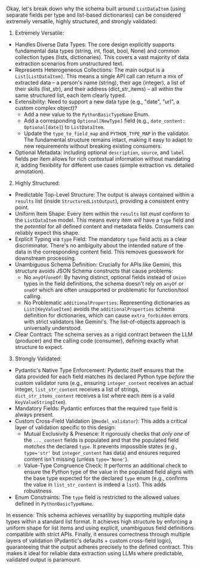 Okay, let's break down why the schema built around `ListDataItem` (using separate fields per type and list-based dictionaries) can be considered extremely versatile, highly structured, and strongly validated:

1. Extremely Versatile:

-   Handles Diverse Data Types: The core design explicitly supports fundamental data types (string, int, float, bool, None) and common collection types (lists, dictionaries). This covers a vast majority of data extraction scenarios from unstructured text.
-   Represents Heterogeneous Collections: The main output is a `List[ListDataItem]`. This means a single API call can return a mix of extracted data – a person's name (string), their age (integer), a list of their skills (list_str), and their address (dict_str_items) – all within the same structured list, each item clearly typed.
-   Extensibility: Need to support a new data type (e.g., "date", "url", a custom complex object)?
    *   Add a new value to the `PythonBasicTypeName` Enum.
    *   Add a corresponding `Optional[NewType]` field (e.g., `date_content: Optional[date]`) to `ListDataItem`.
    *   Update the `type_to_field_map` and `PYTHON_TYPE_MAP` in the validator.
    The fundamental structure remains intact, making it easy to adapt to new requirements without breaking existing consumers.
-   Optional Metadata: Including optional `description`, `source`, and `label` fields per item allows for rich contextual information without mandating it, adding flexibility for different use cases (simple extraction vs. detailed annotation).

2. Highly Structured:

-   Predictable Top-Level Structure: The output is always contained within a `results` list (inside `StructuredListOutput`), providing a consistent entry point.
-   Uniform Item Shape: Every item within the `results` list *must* conform to the `ListDataItem` model. This means every item *will* have a `type` field and the *potential* for all defined content and metadata fields. Consumers can reliably expect this shape.
-   Explicit Typing via `type` Field: The mandatory `type` field acts as a clear discriminator. There's no ambiguity about the intended nature of the data in the corresponding content field. This removes guesswork for downstream processing.
-   Unambiguous Schema Definition: Crucially for APIs like Gemini, this structure avoids JSON Schema constructs that cause problems:
    *   No `anyOf`/`oneOf`: By having distinct, optional fields instead of `Union` types in the field definitions, the schema doesn't rely on `anyOf` or `oneOf` which are often unsupported or problematic for function/tool calling.
    *   No Problematic `additionalProperties`: Representing dictionaries as `List[KeyValueItem]` avoids the `additionalProperties` schema definition for dictionaries, which can cause `extra_forbidden` errors with strict validators like Gemini's. The list-of-objects approach is universally understood.
-   Clear Contract: The schema serves as a rigid contract between the LLM (producer) and the calling code (consumer), defining exactly what structure to expect.

3. Strongly Validated:

-   Pydantic's Native Type Enforcement: Pydantic itself ensures that the data provided for each field matches its declared Python type *before* the custom validator runs (e.g., ensuring `integer_content` receives an actual integer, `list_str_content` receives a list of strings, `dict_str_items_content` receives a list where each item is a valid `KeyValueStringItem`).
-   Mandatory Fields: Pydantic enforces that the required `type` field is always present.
-   Custom Cross-Field Validation (`@model_validator`): This adds a critical layer of validation specific to this design:
    *   Mutual Exclusivity & Presence: It rigorously checks that *only one* of the `..._content` fields is populated and that the populated field *matches* the declared `type`. It prevents impossible states (e.g., `type='str'` but `integer_content` has data) and ensures required content isn't missing (unless `type='None'`).
    *   Value-Type Congruence Check: It performs an additional check to ensure the Python type of the value in the populated field aligns with the base type expected for the declared `type` enum (e.g., confirms the value in `list_str_content` is indeed a `list`). This adds robustness.
-   Enum Constraints: The `type` field is restricted to the allowed values defined in `PythonBasicTypeName`.

In essence: This schema achieves versatility by supporting multiple data types within a standard list format. It achieves high structure by enforcing a uniform shape for list items and using explicit, unambiguous field definitions compatible with strict APIs. Finally, it ensures correctness through multiple layers of validation (Pydantic's defaults + custom cross-field logic), guaranteeing that the output adheres precisely to the defined contract. This makes it ideal for reliable data extraction using LLMs where predictable, validated output is paramount.
